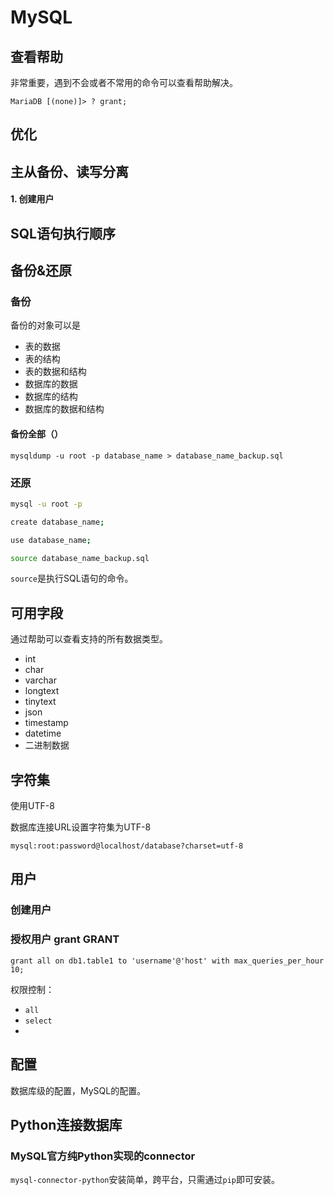 # MySQL

## 查看帮助

非常重要，遇到不会或者不常用的命令可以查看帮助解决。

`MariaDB [(none)]> ? grant;`


## 优化

## 主从备份、读写分离

#### 1. 创建用户

## SQL语句执行顺序



## 

## 备份&还原



### 备份

备份的对象可以是

- 表的数据
- 表的结构
- 表的数据和结构
- 数据库的数据
- 数据库的结构
- 数据库的数据和结构



#### 备份全部（）

`mysqldump -u root -p database_name > database_name_backup.sql`

### 还原

```bash
mysql -u root -p

create database_name;

use database_name;

source database_name_backup.sql
```

`source`是执行SQL语句的命令。

## 可用字段

通过帮助可以查看支持的所有数据类型。

- int
- char
- varchar
- longtext
- tinytext
- json
- timestamp
- datetime
- 二进制数据


## 字符集

使用UTF-8

数据库连接URL设置字符集为UTF-8

`mysql:root:password@localhost/database?charset=utf-8`

## 用户

### 创建用户

### 授权用户 grant GRANT

`grant all on db1.table1 to 'username'@'host' with max_queries_per_hour 10;`

权限控制：

- `all`
- `select`
- 


## 配置

数据库级的配置，MySQL的配置。

## Python连接数据库

### MySQL官方纯Python实现的connector

`mysql-connector-python`安装简单，跨平台，只需通过`pip`即可安装。
